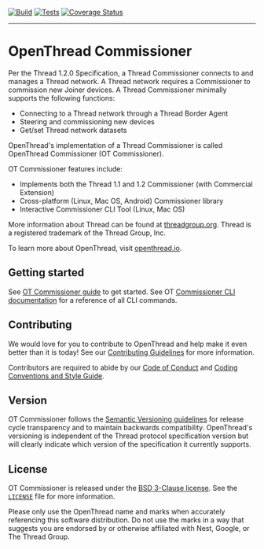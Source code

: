 [![Build][ot-comm-gh-action-build-svg]][ot-comm-gh-action-build] [![Tests][ot-comm-gh-action-tests-svg]][ot-comm-gh-action-tests] [![Coverage Status][ot-comm-codecov-svg]][ot-comm-codecov]

---

# OpenThread Commissioner

Per the Thread 1.2.0 Specification, a Thread Commissioner connects to and manages a Thread network. A Thread network requires a Commissioner to commission new Joiner devices. A Thread Commissioner minimally supports the following functions:

- Connecting to a Thread network through a Thread Border Agent
- Steering and commissioning new devices
- Get/set Thread network datasets

OpenThread's implementation of a Thread Commissioner is called OpenThread Commissioner (OT Commissioner).

OT Commissioner features include:

- Implements both the Thread 1.1 and 1.2 Commissioner (with Commercial Extension)
- Cross-platform (Linux, Mac OS, Android) Commissioner library
- Interactive Commissioner CLI Tool (Linux, Mac OS)

More information about Thread can be found at [threadgroup.org](http://threadgroup.org/). Thread is a registered trademark of the Thread Group, Inc.

To learn more about OpenThread, visit [openthread.io](https://openthread.io).

[ot-comm-gh-action-build]: https://github.com/openthread/ot-commissioner/actions?query=workflow%3ABuild+branch%3Amain+event%3Apush
[ot-comm-gh-action-build-svg]: https://github.com/openthread/ot-commissioner/workflows/Build/badge.svg?branch=main&event=push
[ot-comm-gh-action-tests]: https://github.com/openthread/ot-commissioner/actions?query=workflow%3ATests+branch%3Amain+event%3Apush
[ot-comm-gh-action-tests-svg]: https://github.com/openthread/ot-commissioner/workflows/Tests/badge.svg?branch=main&event=push
[ot-comm-codecov]: https://codecov.io/gh/openthread/ot-commissioner
[ot-comm-codecov-svg]: https://codecov.io/gh/openthread/ot-commissioner/branch/main/graph/badge.svg

## Getting started

See [OT Commissioner guide](https://openthread.io/guides/commissioner) to get started. See OT [Commissioner CLI documentation](src/app/cli/README.md) for a reference of all CLI commands.

## Contributing

We would love for you to contribute to OpenThread and help make it even better than it is today! See our [Contributing Guidelines](CONTRIBUTING.md) for more information.

Contributors are required to abide by our [Code of Conduct](CODE_OF_CONDUCT.md) and [Coding Conventions and Style Guide](https://google.github.io/styleguide/cppguide.html).

## Version

OT Commissioner follows the [Semantic Versioning guidelines](http://semver.org/) for release cycle transparency and to maintain backwards compatibility. OpenThread's versioning is independent of the Thread protocol specification version but will clearly indicate which version of the specification it currently supports.

## License

OT Commissioner is released under the [BSD 3-Clause license](LICENSE). See the [`LICENSE`](LICENSE) file for more information.

Please only use the OpenThread name and marks when accurately referencing this software distribution. Do not use the marks in a way that suggests you are endorsed by or otherwise affiliated with Nest, Google, or The Thread Group.
